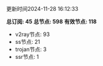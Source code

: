 更新时间2024-11-28 16:12:33

**总订阅: 45**
**总节点: 598**
**有效节点: 118**
- v2ray节点: 93
- ss节点: 21
- trojan节点: 3
- ssr节点: 1
